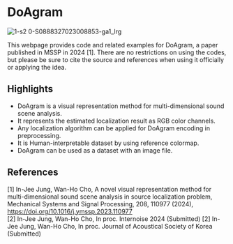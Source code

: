 # DoAgram
![1-s2 0-S0888327023008853-ga1_lrg](https://github.com/In-Jee/DoAgram/assets/166530619/36501383-584e-4312-9bd8-27697a57cc16)

This webpage provides code and related examples for DoAgram, a paper published in MSSP in 2024 [1].
There are no restrictions on using the codes, but please be sure to cite the source and references when using it officially or applying the idea.

## Highlights
- DoAgram is a visual representation method for multi-dimensional sound scene analysis.
- It represents the estimated localization result as RGB color channels.
- Any localization algorithm can be applied for DoAgram encoding in preprocessing.
- It is Human-interpretable dataset by using reference colormap.
- DoAgram can be used as a dataset with an image file.

## References
[1] In-Jee Jung, Wan-Ho Cho, A novel visual representation method for multi-dimensional sound scene analysis in source localization problem, Mechanical Systems and Signal Processing, 208, 110977 (2024), https://doi.org/10.1016/j.ymssp.2023.110977 <br/>
[2] In-Jee Jung, Wan-Ho Cho, In proc. Internoise 2024 (Submitted)
[2] In-Jee Jung, Wan-Ho Cho, In proc. Journal of Acoustical Society of Korea (Submitted)

